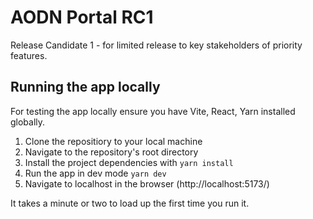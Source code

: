 # AODN Portal RC1

Release Candidate 1 - for limited release to key stakeholders of priority features.

## Running the app locally

For testing the app locally ensure you have Vite, React, Yarn installed globally.

1. Clone the repositiory to your local machine
2. Navigate to the repository's root directory
3. Install the project dependencies with `yarn install`
4. Run the app in dev mode `yarn dev`
5. Navigate to localhost in the browser (http://localhost:5173/)

It takes a minute or two to load up the first time you run it.

